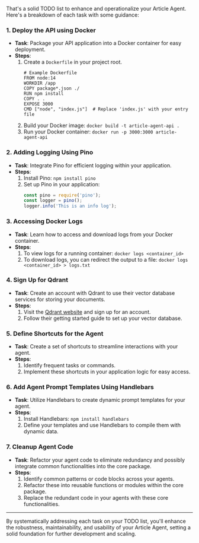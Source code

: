 That's a solid TODO list to enhance and operationalize your Article Agent. Here's a breakdown of each task with some guidance:

### 1. Deploy the API using Docker
- **Task**: Package your API application into a Docker container for easy deployment.
- **Steps**:
  1. Create a `Dockerfile` in your project root.
     ```
     # Example Dockerfile
     FROM node:14
     WORKDIR /app
     COPY package*.json ./
     RUN npm install
     COPY . .
     EXPOSE 3000
     CMD ["node", "index.js"]  # Replace 'index.js' with your entry file
     ```
  2. Build your Docker image: `docker build -t article-agent-api .`
  3. Run your Docker container: `docker run -p 3000:3000 article-agent-api`

### 2. Adding Logging Using Pino
- **Task**: Integrate Pino for efficient logging within your application.
- **Steps**:
  1. Install Pino: `npm install pino`
  2. Set up Pino in your application:
     ```javascript
     const pino = require('pino');
     const logger = pino();
     logger.info('This is an info log');
     ```

### 3. Accessing Docker Logs
- **Task**: Learn how to access and download logs from your Docker container.
- **Steps**:
  1. To view logs for a running container: `docker logs <container_id>`
  2. To download logs, you can redirect the output to a file: `docker logs <container_id> > logs.txt`

### 4. Sign Up for Qdrant
- **Task**: Create an account with Qdrant to use their vector database services for storing your documents.
- **Steps**:
  1. Visit the [Qdrant website](https://qdrant.tech/) and sign up for an account.
  2. Follow their getting started guide to set up your vector database.

### 5. Define Shortcuts for the Agent
- **Task**: Create a set of shortcuts to streamline interactions with your agent.
- **Steps**:
  1. Identify frequent tasks or commands.
  2. Implement these shortcuts in your application logic for easy access.

### 6. Add Agent Prompt Templates Using Handlebars
- **Task**: Utilize Handlebars to create dynamic prompt templates for your agent.
- **Steps**:
  1. Install Handlebars: `npm install handlebars`
  2. Define your templates and use Handlebars to compile them with dynamic data.

### 7. Cleanup Agent Code
- **Task**: Refactor your agent code to eliminate redundancy and possibly integrate common functionalities into the core package.
- **Steps**:
  1. Identify common patterns or code blocks across your agents.
  2. Refactor these into reusable functions or modules within the core package.
  3. Replace the redundant code in your agents with these core functionalities.

---

By systematically addressing each task on your TODO list, you'll enhance the robustness, maintainability, and usability of your Article Agent, setting a solid foundation for further development and scaling.